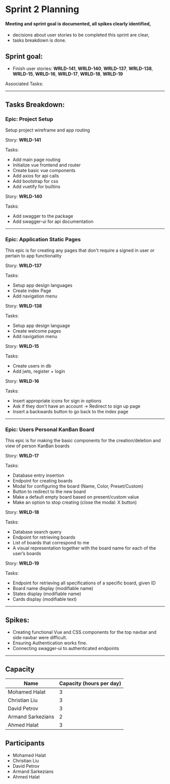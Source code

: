 # Sprint 2 Planning

#### Meeting and sprint goal is documented, all spikes clearly identified,
- decisions about user stories to be completed this sprint are clear,
- tasks breakdown is done.

## Sprint goal:
 - Finish user stories: __WRLD-141__, __WRLD-140__, __WRLD-137__, __WRLD-138__, __WRLD-15__, __WRLD-16__, __WRLD-17__, __WRLD-18__, __WRLD-19__

 Associated Tasks:


---

## Tasks Breakdown:
### Epic: Project Setup
Setup project wireframe and app routing

Story: __WRLD-141__

Tasks:
 - Add main page routing
 - Initialize vue frontend and router
 - Create basic vue components
 - Add axios for api calls
 - Add bootstrap for css
 - Add vuetify for builtins

Story: __WRLD-140__

Tasks:
 - Add swagger to the package
 - Add swagger-ui for api documentation

---

### Epic: Application Static Pages
This epic is for creating any pages that don't require a signed in user or pertain to app functionality

Story: __WRLD-137__

Tasks:
 - Setup app design languages
 - Create index Page
 - Add navigation menu

Story: __WRLD-138__

Tasks:
 - Setup app design language
 - Create welcome pages
 - Add navigation menu

Story: __WRLD-15__

Tasks:
 - Create users in db
 - Add jwts, register + login

Story: __WRLD-16__

Tasks:
 - Insert appropriate icons for sign in options
 - Ask if they don't have an account -> Redirect to sign up page
 - Insert a backwards button to go back to the index page
---

### Epic: Users Personal KanBan Board
This epic is for making the basic components for the creation/deletion and view of person KanBan boards


Story: __WRLD-17__

Tasks:
 - Database entry insertion
 - Endpoint for creating boards
 - Modal for configuring the board (Name, Color, Preset/Custom)
 - Button to redirect to the new board
 - Make a default empty board based on present/custom value
 - Make an option to stop creating (close the modal: X button)

Story: __WRLD-18__

Tasks:
 - Database search query
 - Endpoint for retrieving boards
 - List of boards that correspond to me
 - A visual representation together with the board name for each of the user’s boards

Story: __WRLD-19__

Tasks:
 - Endpoint for retrieving all specifications of a specific board, given ID
 - Board name display (modifiable name)
 - States display (modifiable name)
 - Cards display (modifiable text)

---

## Spikes:
 - Creating functional Vue and CSS components for the top navbar and side navbar were difficult.
 - Ensuring Authentication works fine.
 - Connecting swagger-ui to authenticated endpoints

---

## Capacity
| Name | Capacity (hours per day) |
| --- | --- |
| Mohamed Halat | 3 |
| Christian Liu | 3 |
| David Petrov | 3 |
| Armand Sarkezians | 2 |
| Ahmed Halat | 3 |

## Participants
- Mohamed Halat
- Christian Liu
- David Petrov
- Armand Sarkezians
- Ahmed Halat
